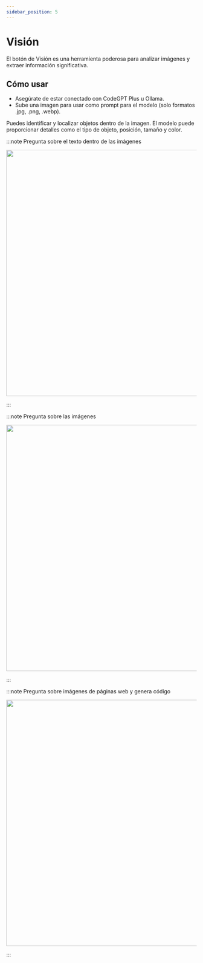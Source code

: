 ```yaml
---
sidebar_position: 5
---
```


# Visión

El botón de Visión es una herramienta poderosa para analizar imágenes y extraer información significativa.

## Cómo usar

- Asegúrate de estar conectado con CodeGPT Plus u Ollama.
- Sube una imagen para usar como prompt para el modelo (solo formatos .jpg, .png, .webp).

Puedes identificar y localizar objetos dentro de la imagen. El modelo puede proporcionar detalles como el tipo de objeto, posición, tamaño y color.

:::note Pregunta sobre el texto dentro de las imágenes

<p align="center">
  <img width="800" height="650" src="https://github.com/davila7/code-gpt-docs/assets/37567214/4e25714b-14cc-46b8-ae4c-d7d44dfb2bf2" />
</p>
:::

:::note Pregunta sobre las imágenes

<p align="center">

  <img width="800" height="650" src="https://github.com/davila7/code-gpt-docs/assets/37567214/47564917-8330-475c-8762-8820d13e9dfe" />
</p>
:::

:::note Pregunta sobre imágenes de páginas web y genera código

<p align="center">
  <img width="800" height="650" src="https://github.com/davila7/code-gpt-docs/assets/37567214/147d3cbc-5fda-4262-a9f1-e437f43129f8" />
</p>
:::
